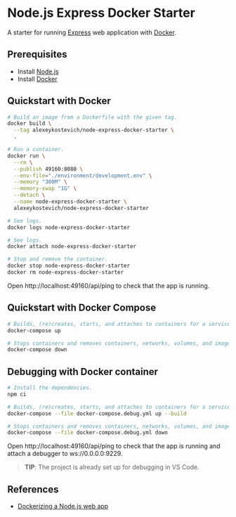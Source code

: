 # Node.js Express Docker Starter

A starter for running [Express](https://expressjs.com/) web application with [Docker](https://www.docker.com/).

## Prerequisites

- Install [Node.js](https://nodejs.org/)
- Install [Docker](https://docs.docker.com/)

## Quickstart with Docker

```sh
# Build an image from a Dockerfile with the given tag.
docker build \
  --tag alexeykostevich/node-express-docker-starter \
  .

# Run a container.
docker run \
  --rm \
  --publish 49160:8080 \
  --env-file="./environment/development.env" \
  --memory "300M" \
  --memory-swap "1G" \
  --detach \
  --name node-express-docker-starter \
  alexeykostevich/node-express-docker-starter

# See logs.
docker logs node-express-docker-starter

# See logs.
docker attach node-express-docker-starter

# Stop and remove the container.
docker stop node-express-docker-starter
docker rm node-express-docker-starter
```

Open http://localhost:49160/api/ping to check that the app is running.

## Quickstart with Docker Compose

```sh
# Builds, (re)creates, starts, and attaches to containers for a service.
docker-compose up

# Stops containers and removes containers, networks, volumes, and images.
docker-compose down
```

## Debugging with Docker container

```sh
# Install the dependencies.
npm ci

# Builds, (re)creates, starts, and attaches to containers for a service.
docker-compose --file docker-compose.debug.yml up --build

# Stops containers and removes containers, networks, volumes, and images.
docker-compose --file docker-compose.debug.yml down
```

Open http://localhost:49160/api/ping to check that the app is running and attach a debugger to ws://0.0.0.0:9229.

> **TIP**: The project is already set up for debugging in VS Code.

## References

- [Dockerizing a Node.js web app](https://nodejs.org/en/docs/guides/nodejs-docker-webapp/)
